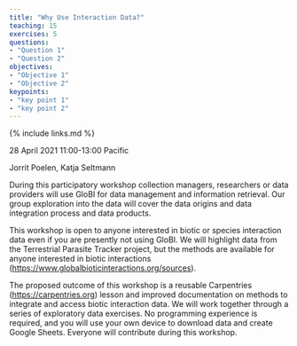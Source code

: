 ```yaml
---
title: "Why Use Interaction Data?"
teaching: 15
exercises: 5
questions:
- "Question 1"
- "Question 2"
objectives:
- "Objective 1"
- "Objective 2"
keypoints:
- "key point 1"
- "key point 2"
---
```


{% include links.md %}

28 April 2021 11:00-13:00 Pacific

Jorrit Poelen, Katja Seltmann

During this participatory workshop collection managers, researchers or data providers will use GloBI for data management and information retrieval. Our group exploration into the data will cover the data origins and data integration process and data products.

This workshop is open to anyone interested in biotic or species interaction data even if you are presently not using GloBI. We will highlight data from the Terrestrial Parasite Tracker project, but the methods are available for anyone interested in biotic interactions (https://www.globalbioticinteractions.org/sources). 

The proposed outcome of this workshop is a reusable Carpentries (https://carpentries.org) lesson and improved documentation on methods to integrate and access biotic interaction data. We will work together through a series of exploratory data exercises. No programming experience is required, and you will use your own device to download data and create Google Sheets. Everyone will contribute during this workshop.

